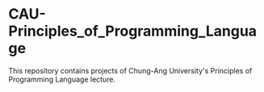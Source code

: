 # CAU-Principles_of_Programming_Language
This repository contains projects of Chung-Ang University's Principles of Programming Language lecture.
